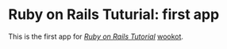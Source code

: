 # Ruby on Rails Tuturial: first app
This is the first app for
[*Ruby on Rails Tutorial*](http://railstutorial.org/)
[wookot](http://wookot.ru).
